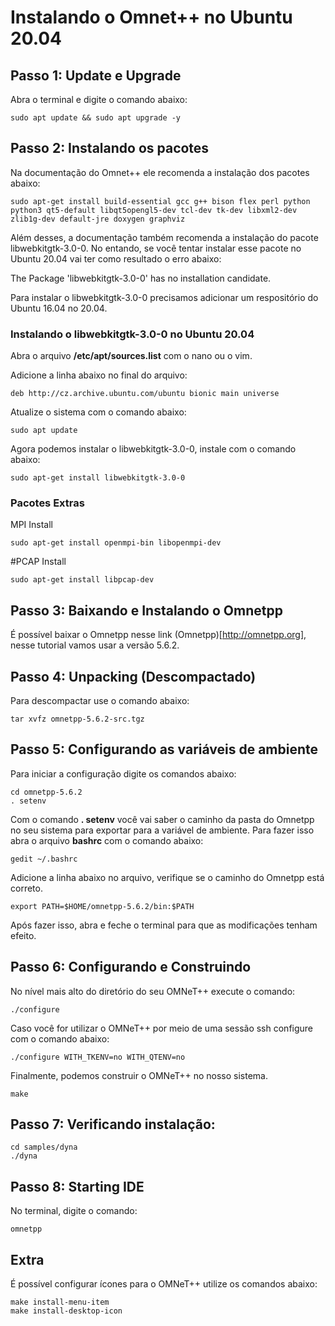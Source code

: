 # Instalando o Omnet++ no Ubuntu 20.04

## Passo 1: Update e Upgrade

Abra o terminal e digite o comando abaixo:
```
sudo apt update && sudo apt upgrade -y
```

## Passo 2: Instalando os pacotes

Na documentação do Omnet++ ele recomenda a instalação dos pacotes abaixo:

```
sudo apt-get install build-essential gcc g++ bison flex perl python python3 qt5-default libqt5opengl5-dev tcl-dev tk-dev libxml2-dev zlib1g-dev default-jre doxygen graphviz
```

Além desses, a documentação também recomenda a instalação do pacote libwebkitgtk-3.0-0. No entando, se você tentar instalar esse pacote no Ubuntu 20.04 vai ter como resultado o erro abaixo:

The Package 'libwebkitgtk-3.0-0' has no installation candidate. 

Para instalar o libwebkitgtk-3.0-0 precisamos adicionar um respositório do Ubuntu 16.04 no 20.04.

### Instalando o libwebkitgtk-3.0-0 no Ubuntu 20.04

Abra o arquivo **/etc/apt/sources.list** com o nano ou o vim.

Adicione a linha abaixo no final do arquivo:

```
deb http://cz.archive.ubuntu.com/ubuntu bionic main universe
```

Atualize o sistema com o comando abaixo:

```
sudo apt update
```

Agora podemos instalar o libwebkitgtk-3.0-0, instale com o comando abaixo:

```
sudo apt-get install libwebkitgtk-3.0-0
```

### Pacotes Extras

MPI Install

```
sudo apt-get install openmpi-bin libopenmpi-dev
```

#PCAP Install 

```
sudo apt-get install libpcap-dev
```

## Passo 3: Baixando e Instalando o Omnetpp

É possível baixar o Omnetpp nesse link (Omnetpp)[http://omnetpp.org], nesse tutorial vamos usar a versão 5.6.2.

## Passo 4: Unpacking (Descompactado)

Para descompactar use o comando abaixo:

```
tar xvfz omnetpp-5.6.2-src.tgz
```

## Passo 5: Configurando as variáveis de ambiente

Para iniciar a configuração digite os comandos abaixo:

```
cd omnetpp-5.6.2
. setenv
```

Com o comando **. setenv** você vai saber o caminho da pasta do Omnetpp no seu sistema para exportar para a variável de ambiente. Para fazer isso abra o arquivo **bashrc** com o comando abaixo:

```
gedit ~/.bashrc
```

Adicione a linha abaixo no arquivo, verifique se o caminho do Omnetpp está correto.

```
export PATH=$HOME/omnetpp-5.6.2/bin:$PATH
```

Após fazer isso, abra e feche o terminal para que as modificações tenham efeito.

## Passo 6: Configurando e Construindo

No nível mais alto do diretório do seu OMNeT++ execute o comando:

```
./configure
```

Caso você for utilizar o OMNeT++ por meio de uma sessão ssh configure com o comando abaixo:

```
./configure WITH_TKENV=no WITH_QTENV=no
```

Finalmente, podemos construir o OMNeT++ no nosso sistema.

```
make
```

## Passo 7: Verificando instalação:

```
cd samples/dyna
./dyna
```

## Passo 8: Starting IDE

No terminal, digite o comando:

```
omnetpp
```

## Extra

É possível configurar ícones para o OMNeT++ utilize os comandos abaixo:

```
make install-menu-item
make install-desktop-icon
```



